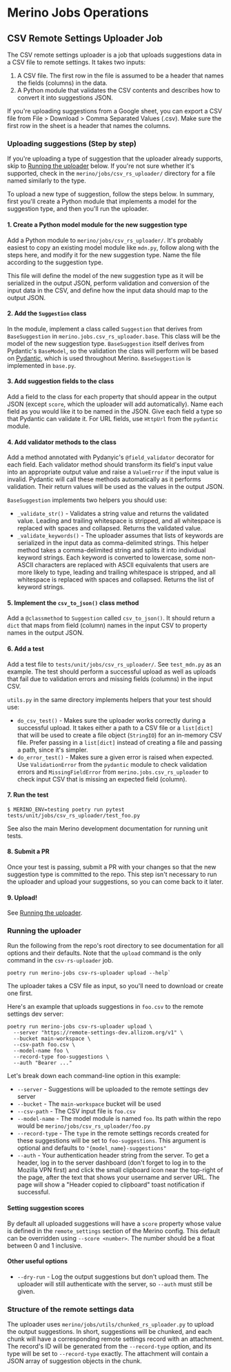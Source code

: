 # Merino Jobs Operations

## CSV Remote Settings Uploader Job

The CSV remote settings uploader is a job that uploads suggestions data in a CSV
file to remote settings. It takes two inputs:

1. A CSV file. The first row in the file is assumed to be a header that names
  the fields (columns) in the data.
2. A Python module that validates the CSV contents and describes how to convert
  it into suggestions JSON.

If you're uploading suggestions from a Google sheet, you can export a CSV file
from File > Download > Comma Separated Values (.csv). Make sure the first row in
the sheet is a header that names the columns.

### Uploading suggestions (Step by step)

If you're uploading a type of suggestion that the uploader already supports,
skip to [Running the uploader](#running-the-uploader) below. If you're not sure
whether it's supported, check in the `merino/jobs/csv_rs_uploader/` directory
for a file named similarly to the type.

To upload a new type of suggestion, follow the steps below. In summary, first
you'll create a Python module that implements a model for the suggestion type,
and then you'll run the uploader.

#### 1. Create a Python model module for the new suggestion type

Add a Python module to `merino/jobs/csv_rs_uploader/`. It's probably easiest to
copy an existing model module like `mdn.py`, follow along with the steps here,
and modify it for the new suggestion type. Name the file according to the
suggestion type.

This file will define the model of the new suggestion type as it will be
serialized in the output JSON, perform validation and conversion of the input
data in the CSV, and define how the input data should map to the output JSON.

#### 2. Add the `Suggestion` class

In the module, implement a class called `Suggestion` that derives from
`BaseSuggestion` in `merino.jobs.csv_rs_uploader.base`. This class will be the
model of the new suggestion type. `BaseSuggestion` itself derives from
Pydantic's `BaseModel`, so the validation the class will perform will be based
on [Pydantic][Pydantic], which is used throughout Merino. `BaseSuggestion` is
implemented in `base.py`.

[Pydantic]: https://docs.pydantic.dev/latest/usage/models/

#### 3. Add suggestion fields to the class

Add a field to the class for each property that should appear in the output JSON
(except `score`, which the uploader will add automatically). Name each field as
you would like it to be named in the JSON. Give each field a type so that
Pydantic can validate it. For URL fields, use `HttpUrl` from the `pydantic`
module.

#### 4. Add validator methods to the class

Add a method annotated with Pydanyic's `@field_validator` decorator for each field.
Each validator method should transform its field's input value into an appropriate output value and raise a `ValueError` if the input value is invalid.
Pydantic will call these methods automatically as it performs validation.
Their return values will be used as the values in the output JSON.

`BaseSuggestion` implements two helpers you should use:

* `_validate_str()` - Validates a string value and returns the validated value.
  Leading and trailing whitespace is stripped, and all whitespace is replaced
  with spaces and collapsed. Returns the validated value.
* `_validate_keywords()` - The uploader assumes that lists of keywords are
  serialized in the input data as comma-delimited strings. This helper method
  takes a comma-delimited string and splits it into individual keyword strings.
  Each keyword is converted to lowercase, some non-ASCII characters are replaced
  with ASCII equivalents that users are more likely to type, leading and
  trailing whitespace is stripped, and all whitespace is replaced with spaces
  and collapsed. Returns the list of keyword strings.

#### 5. Implement the `csv_to_json()` class method

Add a `@classmethod` to `Suggestion` called `csv_to_json()`. It should return a
`dict` that maps from field (column) names in the input CSV to property names in
the output JSON.

#### 6. Add a test

Add a test file to `tests/unit/jobs/csv_rs_uploader/`. See `test_mdn.py` as an
example. The test should perform a successful upload as well as uploads that
fail due to validation errors and missing fields (columns) in the input CSV.

`utils.py` in the same directory implements helpers that your test should use:

* `do_csv_test()` - Makes sure the uploader works correctly during a successful
  upload. It takes either a path to a CSV file or a `list[dict]` that will be
  used to create a file object (`StringIO`) for an in-memory CSV file. Prefer
  passing in a `list[dict]` instead of creating a file and passing a path, since
  it's simpler.
* `do_error_test()` - Makes sure a given error is raised when expected. Use
  `ValidationError` from the `pydantic` module to check validation errors and
  `MissingFieldError` from `merino.jobs.csv_rs_uploader` to check input CSV that
  is missing an expected field (column).

#### 7. Run the test

```
$ MERINO_ENV=testing poetry run pytest tests/unit/jobs/csv_rs_uploader/test_foo.py
```

See also the main Merino development documentation for running unit tests.

#### 8. Submit a PR

Once your test is passing, submit a PR with your changes so that the new
suggestion type is committed to the repo. This step isn't necessary to run the
uploader and upload your suggestions, so you can come back to it later.

#### 9. Upload!

See [Running the uploader](#running-the-uploader).

### Running the uploader

Run the following from the repo's root directory to see documentation for all
options and their defaults. Note that the `upload` command is the only command
in the `csv-rs-uploader` job.

```
poetry run merino-jobs csv-rs-uploader upload --help`
```

The uploader takes a CSV file as input, so you'll need to download or create one
first.

Here's an example that uploads suggestions in `foo.csv` to the remote settings
dev server:

```
poetry run merino-jobs csv-rs-uploader upload \
  --server "https://remote-settings-dev.allizom.org/v1" \
  --bucket main-workspace \
  --csv-path foo.csv \
  --model-name foo \
  --record-type foo-suggestions \
  --auth "Bearer ..."
```

Let's break down each command-line option in this example:

* `--server` - Suggestions will be uploaded to the remote settings dev server
* `--bucket` - The `main-workspace` bucket will be used
* `--csv-path` - The CSV input file is `foo.csv`
* `--model-name` - The model module is named `foo`. Its path within the repo
  would be `merino/jobs/csv_rs_uploader/foo.py`
* `--record-type` - The `type` in the remote settings records created for these
  suggestions will be set to `foo-suggestions`. This argument is optional and
  defaults to `"{model_name}-suggestions"`
* `--auth` - Your authentication header string from the server. To get a header,
  log in to the server dashboard (don't forget to log in to the Mozilla VPN
  first) and click the small clipboard icon near the top-right of the page,
  after the text that shows your username and server URL. The page will show a
  "Header copied to clipboard" toast notification if successful.

#### Setting suggestion scores

By default all uploaded suggestions will have a `score` property whose value is
defined in the `remote_settings` section of the Merino config. This default can
be overridden using `--score <number>`. The number should be a float between 0
and 1 inclusive.

#### Other useful options

* `--dry-run` - Log the output suggestions but don't upload them. The uploader
  will still authenticate with the server, so `--auth` must still be given.

### Structure of the remote settings data

The uploader uses `merino/jobs/utils/chunked_rs_uploader.py` to upload the
output suggestions. In short, suggestions will be chunked, and each chunk will
have a corresponding remote settings record with an attachment. The record's ID
will be generated from the `--record-type` option, and its type will be set to
`--record-type` exactly. The attachment will contain a JSON array of suggestion
objects in the chunk.
